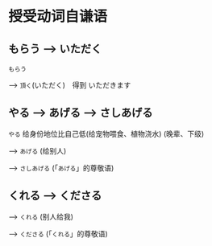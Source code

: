 # 授受动词自谦语

## もらう --> いただく

`もらう`

--> `頂く`(いただく)　得到 いただきます

## やる --> あげる --> さしあげる

`やる` 给身份地位比自己低(给宠物喂食、植物浇水) (晚辈、下级)

--> `あげる` (给别人)

--> `さしあげる` (「`あげる`」的尊敬语)

## くれる --> くださる

--> `くれる` (别人给我)

--> `くださる` (「`くれる`」的尊敬语)
